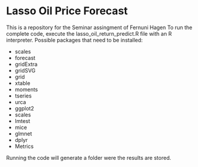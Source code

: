 # Lasso Oil Price Forecast

This is a repository for the Seminar assingment of Fernuni Hagen
To run the complete code, execute the lasso_oil_return_predict.R file with an R interpreter.
Possible packages that need to be installed:

- scales
- forecast
- gridExtra
- gridSVG
- grid
- xtable
- moments
- tseries
- urca
- ggplot2
- scales
- lmtest
- mice
- glmnet
- dplyr
- Metrics

Running the code will generate a folder were the results are stored.
